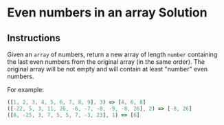 # Even numbers in an array Solution

## Instructions

Given an ```array``` of numbers, return a new array of length ```number``` containing the last even numbers from the original array (in the same order). The original array will be not empty and will contain at least "number" even numbers.

For example:

```js
([1, 2, 3, 4, 5, 6, 7, 8, 9], 3) => [4, 6, 8]
([-22, 5, 3, 11, 26, -6, -7, -8, -9, -8, 26], 2) => [-8, 26]
([6, -25, 3, 7, 5, 5, 7, -3, 23], 1) => [6]
```
